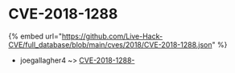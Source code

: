 # CVE-2018-1288
{% embed url="https://github.com/Live-Hack-CVE/full_database/blob/main/cves/2018/CVE-2018-1288.json" %}

* joegallagher4 ~> [CVE-2018-1288-](https://www.alice-snow.ru/2018/database/cve-2018-1288/cve-2018-1288--joegallagher4)